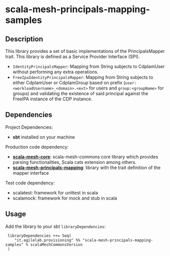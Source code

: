 # scala-mesh-principals-mapping-samples

## Description

This library provides a set of basic implementations of the PrincipalsMapper trait. This library is defined as a Service Provider Interface (SPI).

- `IdentityPrincipalsMapper`: Mapping from String subjects to CdpIamUser without performing any extra operations.
- `FreeIpaIdentityPrincipalsMapper`: Mapping from String subjects to either CdpIamUser or CdpIamGroup based on prefix (`user:<workloadUsername>_<domain>.<ext>` for users and `group:<groupName>` for groups) and validating the existence of said principal against the FreeIPA instance of the CDP instance.

## Dependencies

Project Dependencies:

* **sbt** installed on your machine

Production code dependency:

* [**scala-mesh-core**](../core): scala-mesh-commons core library which provides parsing functionalities, Scala cats extension among others.
* [**scala-mesh-principals-mapping**](../principals-mapping): library with the trait definition of the mapper interface


Test code dependency:

* scalatest: framework for unittest in scala
* scalamock: framework for mock and stub in scala

## Usage

Add the library to your sbt `libraryDependencies`:

```
 libraryDependencies ++= Seq(
    "it.agilelab.provisioning" %% "scala-mesh-principals-mapping-samples" % scalaMeshCommonsVersion
 )
```
